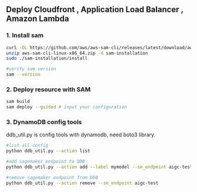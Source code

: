 ## Deploy Cloudfront , Application Load Balancer , Amazon Lambda

### 1. Install sam 

 ```bash
 curl -OL https://github.com/aws/aws-sam-cli/releases/latest/download/aws-sam-cli-linux-x86_64.zip
 unzip aws-sam-cli-linux-x86_64.zip -d sam-installation
 sudo ./sam-installation/install
 
 #verify sam version
 sam --version
 ```



### 2. Deploy resource with SAM  


```bash
sam build
sam deploy --guided # input your configuration
```



### 3. DynamoDB config tools

ddb_util.py is config tools with dynamodb,  need boto3 library.

```bash
#list all config 
python ddb_util.py --action list

#add sagemaker endpoint to DDB
python ddb_util.py --action add --label mymodel --sm_endpoint aigc-test

#remove sagemaker endpoint from DDB
python ddb_util.py --action remove --sm_endpoint aigc-test
```

